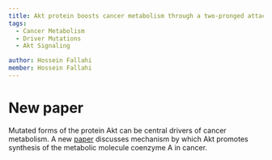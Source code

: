 ```yaml
---
title: Akt protein boosts cancer metabolism through a two-pronged attack
tags:
  - Cancer Metabolism
  - Driver Mutations
  - Akt Signaling

author: Hossein Fallahi
member: Hossein Fallahi
---
```


# New paper 
Mutated forms of the protein Akt can be central drivers of cancer metabolism. 
A new [paper](https://www.nature.com/articles/s41586-022-04984-8) discusses mechanism by which Akt promotes synthesis of the metabolic molecule coenzyme A in cancer.
